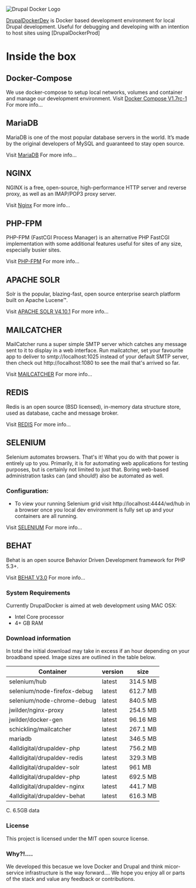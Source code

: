 ![Drupal Docker Logo](https://raw.githubusercontent.com/4alldigital/drupaldev-docker/master/docs/images/drupal-docker-logo-monochrome.png)

[DrupalDockerDev](http://www.4alldigital.io/drupaldocker) is Docker based development environment for local Drupal development. Useful for debugging and developing with an intention to host sites using [DrupalDockerProd]

# Inside the box

## Docker-Compose
We use docker-compose to setup local networks, volumes and container and manage our development environment.
Visit [Docker Compose V1.7rc-1](https://docs.docker.com/compose/) For more info...

## MariaDB
MariaDB is one of the most popular database servers in the world. It’s made by the original developers of MySQL and guaranteed to stay open source.

Visit [MariaDB](https://mariadb.org) For more info...

## NGINX
NGINX is a free, open-source, high-performance HTTP server and reverse proxy, as well as an IMAP/POP3 proxy server.

Visit [Nginx](https://www.nginx.com/resources/wiki/) For more info...

## PHP-FPM
PHP-FPM (FastCGI Process Manager) is an alternative PHP FastCGI implementation with some additional features useful for sites of any size, especially busier sites.

Visit [PHP-FPM](http://php-fpm.org) For more info...

## APACHE SOLR
Solr is the popular, blazing-fast, open source enterprise search platform built on Apache Lucene™.

Visit [APACHE SOLR V4.10.1](http://lucene.apache.org/solr/) For more info...

## MAILCATCHER
MailCatcher runs a super simple SMTP server which catches any message sent to it to display in a web interface. Run mailcatcher, set your favourite app to deliver to smtp://localhost:1025 instead of your default SMTP server, then check out http://localhost:1080 to see the mail that's arrived so far.

Visit [MAILCATCHER](https://mailcatcher.me) For more info...


## REDIS
Redis is an open source (BSD licensed), in-memory data structure store, used as database, cache and message broker.

Visit [REDIS](http://redis.io) For more info...

## SELENIUM
Selenium automates browsers. That's it! What you do with that power is entirely up to you. Primarily, it is for automating web applications for testing purposes, but is certainly not limited to just that. Boring web-based administration tasks can (and should!) also be automated as well.

### Configuration:
 - To view your running Selenium grid visit http://localhost:4444/wd/hub in a browser once you local dev environment is fully set up and your containers are all running.

Visit [SELENIUM](http://www.seleniumhq.org) For more info...

## BEHAT
Behat is an open source Behavior Driven Development framework for PHP 5.3+.

Visit [BEHAT V3.0](http://docs.behat.org/en/v3.0/) For more info...

### System Requirements

Currently DrupalDocker is aimed at web development using MAC OSX:
  - Intel Core processor
  - 4+ GB RAM

### Download information

  In total the initial download may take in excess if an hour depending on your broadband speed.  Image sizes are outlined in the table below.

  | Container                   | version | size     |
  |-----------------------------|---------|----------|
  | selenium/hub                | latest  | 314.5 MB |
  | selenium/node-firefox-debug | latest  | 612.7 MB |
  | selenium/node-chrome-debug  | latest  | 840.5 MB |
  | jwilder/nginx-proxy         | latest  | 254.5 MB |
  | jwilder/docker-gen          | latest  | 96.16 MB |
  | schickling/mailcatcher      | latest  | 267.1 MB |
  | mariadb                     | latest  | 346.5 MB |
  | 4alldigital/drupaldev-php   | latest  | 756.2 MB |
  | 4alldigital/drupaldev-redis | latest  | 329.3 MB |
  | 4alldigital/drupaldev-solr  | latest  | 961 MB   |
  | 4alldigital/drupaldev-php   | latest  | 692.5 MB |
  | 4alldigital/drupaldev-nginx | latest  | 441.7 MB |
  | 4alldigital/drupaldev-behat | latest  | 616.3 MB |

C. 6.5GB data

### License

This project is licensed under the MIT open source license.

### Why?!....

We developed this becasue we love Docker and Drupal and think micor-service infrastructure is the way forward....  We hope you enjoy all or parts of the stack and value any feedback or contributions.

